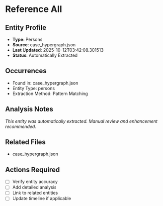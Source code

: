 # Reference All

## Entity Profile
- **Type**: Persons
- **Source**: case_hypergraph.json
- **Last Updated**: 2025-10-12T03:42:08.301513
- **Status**: Automatically Extracted

## Occurrences
- Found in: case_hypergraph.json
- Entity Type: persons
- Extraction Method: Pattern Matching

## Analysis Notes
*This entity was automatically extracted. Manual review and enhancement recommended.*

## Related Files
- case_hypergraph.json

## Actions Required
- [ ] Verify entity accuracy
- [ ] Add detailed analysis
- [ ] Link to related entities
- [ ] Update timeline if applicable
